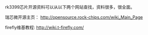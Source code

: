 rk3399芯片开源资料可以从以下两个网站查找，资料很多，很全面。

瑞芯微开源主页：
http://opensource.rock-chips.com/wiki_Main_Page

firefly维基教程:
http://wiki.t-firefly.com/
